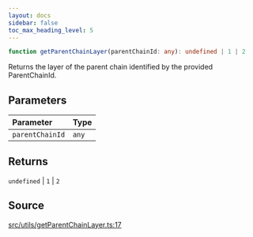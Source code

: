 ```yaml
---
layout: docs
sidebar: false
toc_max_heading_level: 5
---
```


```ts
function getParentChainLayer(parentChainId: any): undefined | 1 | 2
```

Returns the layer of the parent chain identified by the provided
ParentChainId.

## Parameters

| Parameter | Type |
| :------ | :------ |
| `parentChainId` | `any` |

## Returns

`undefined` \| `1` \| `2`

## Source

[src/utils/getParentChainLayer.ts:17](https://github.com/OffchainLabs/arbitrum-orbit-sdk/blob/9d5595a042e42f7d6b9af10a84816c98ea30f330/src/utils/getParentChainLayer.ts#L17)
